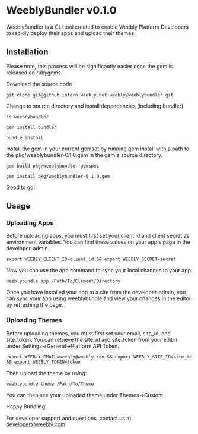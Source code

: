 # WeeblyBundler v0.1.0

WeeblyBundler is a CLI tool created to enable Weebly Platform Developers to rapidly deploy their apps and upload their themes.

## Installation

Please note, this process will be significantly easier once the gem is released on rubygems.

Download the source code

`git clone git@github.intern.weebly.net:weebly/weeblybundler.git`

Change to source directory and install dependencies (including bundler)

`cd weeblybundler`

`gem install bundler`

`bundle install`

Install the gem in your current gemset by running gem install with a path to the pkg/weeblybundler-0.1.0.gem in the gem's source directory.

`gem build pkg/weeblybundler.gemspec`

`gem install pkg/weeblybundler-0.1.0.gem`

Good to go!

## Usage

### Uploading Apps

Before uploading apps, you must first set your client id and client secret as environment variables. You can find these values on your app's page in the developer-admin.

`export WEEBLY_CLIENT_ID=client_id && export WEEBLY_SECRET=secret`

Now you can use the app command to sync your local changes to your app.

`weeblybundle app /Path/To/Element/Directory`

Once you have installed your app to a site from the developer-admin, you can sync your app using weeblybundle and view your changes in the editor by refreshing the page.

### Uploading Themes

Before uploading themes, you must first set your email, site_id, and site_token. You can retrieve the site_id and site_token from your editor under Settings->General->Platform API Token.

`export WEEBLY_EMAIL=weebly@woobly.com && export WEEBLY_SITE_ID=site_id && export WEEBLY_TOKEN=token`

Then upload the theme by using:

`weeblybundle theme /Path/To/Theme`

You can then see your uploaded theme under Themes->Custom.

Happy Bundling!

For developer support and questions, contact us at developer@weebly.com.

